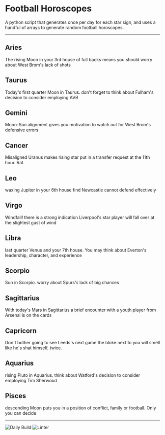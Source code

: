 # Football Horoscopes

A python script that generates once per day for each star sign, and uses a handful of arrays to generate random football horoscopes.

---

<!-- horoscopes_item starts -->
<h2>Aries</h2><p>The rising Moon in your 3rd house of full backs means you should worry about West Brom's lack of shots</p><h2>Taurus</h2><p>Today's first quarter Moon in Taurus. don't forget to think about Fulham's decision to consider employing AVB</p><h2>Gemini</h2><p>Moon-Sun alignment gives you motivation to watch out for West Brom's defensive errors</p><h2>Cancer</h2><p>Misaligned Uranus makes rising star put in a transfer request at the 11th hour. Rat.</p><h2>Leo</h2><p>waxing Jupiter in your 6th house find Newcastle cannot defend effectively</p><h2>Virgo</h2><p>Windfall! there is a strong indication Liverpool's star player will fall over at the slightest gust of wind</p><h2>Libra</h2><p>last quarter Venus and your 7th house. You may think about Everton's leadership, character, and experience</p><h2>Scorpio</h2><p>Sun in Scorpio. worry about Spurs's lack of big chances</p><h2>Sagittarius</h2><p>With today's Mars in Sagittarius a brief encounter with a youth player from Arsenal is on the cards</p><h2>Capricorn</h2><p>Don't bother going to see Leeds's next game the bloke next to you will smell like he's shat himself, twice.</p><h2>Aquarius</h2><p>rising Pluto in Aquarius. think about Watford's decision to consider employing Tim Sherwood</p><h2>Pisces</h2><p>descending Moon puts you in a position of conflict, family or football. Only you can decide</p>
<!-- horoscopes_item ends -->

---

![Daily Build](https://github.com/MatBenfield/horofootball.thechels.uk/workflows/Daily%20Build/badge.svg) ![Linter](https://github.com/MatBenfield/horofootball.thechels.uk/workflows/Linter/badge.svg)

